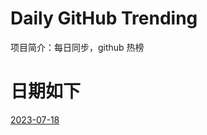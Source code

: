 # Daily GitHub Trending

项目简介：每日同步，github 热榜

# 日期如下

[2023-07-18](https://github.com/CharlieLau/github-trending/blob/master/2023-07-18.md)
